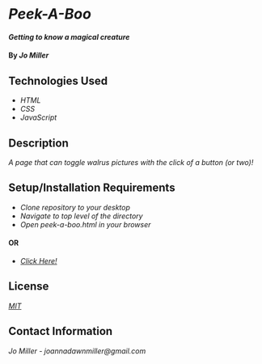 # _Peek-A-Boo_

#### _Getting to know a magical creature_

#### By _**Jo Miller**_

## Technologies Used

* _HTML_
* _CSS_
* _JavaScript_

## Description

_A page that can toggle walrus pictures with the click of a button (or two)!_

## Setup/Installation Requirements

* _Clone repository to your desktop_
* _Navigate to top level of the directory_
* _Open peek-a-boo.html in your browser_

#### OR

* _[Click Here!](https://joanna-miller.github.io/walrus-toggle)_

## License

_[MIT](LICENSE.txt)_

## Contact Information

_Jo Miller - joannadawnmiller@gmail.com_
